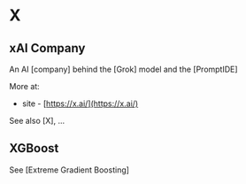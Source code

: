 # X

## xAI Company

 An AI [company] behind the [Grok] model and the [PromptIDE]

 More at:

  * site - [https://x.ai/](https://x.ai/)

 See also [X], ...


## XGBoost

 See [Extreme Gradient Boosting]
